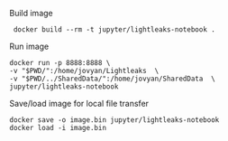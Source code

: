 Build image

```
 docker build --rm -t jupyter/lightleaks-notebook .
```

Run image
```
docker run -p 8888:8888 \
-v "$PWD/":/home/jovyan/Lightleaks  \
-v "$PWD/../SharedData/":/home/jovyan/SharedData  \
jupyter/lightleaks-notebook
```

Save/load image for local file transfer

```
docker save -o image.bin jupyter/lightleaks-notebook
docker load -i image.bin
```
